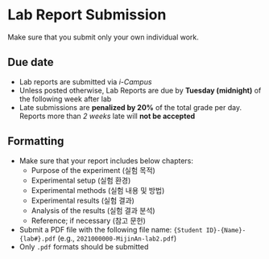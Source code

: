 # Lab Report Submission

Make sure that you submit only your own individual work.

## Due date

- Lab reports are submitted via *i-Campus*
- Unless posted otherwise, Lab Reports are due by **Tuesday (midnight)** of the following week after lab
- Late submissions are **penalized by 20%** of the total grade per day. Reports more than *2 weeks* late will **not be accepted**

## Formatting

- Make sure that your report includes below chapters:
    - Purpose of the experiment (실험 목적)
    - Experimental setup (실험 환경)
    - Experimental methods (실험 내용 및 방법)
    - Experimental results (실험 결과)
    - Analysis of the results (실험 결과 분석)
    - Reference; if necessary (참고 문헌)
- Submit a PDF file with the following file name: `{Student ID}-{Name}-{lab#}.pdf` (e.g., `2021000000-MijinAn-lab2.pdf`)
- Only `.pdf` formats should be submitted
